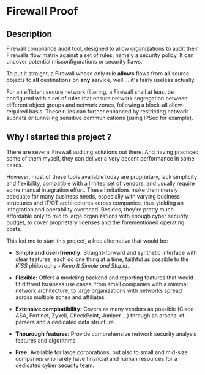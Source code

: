 # Firewall Proof

## Description

Firewall compliance audit tool, designed to allow organizations to audit their Firewalls flow matrix against a set of rules, namely a security policy. It can uncover potential misconfigurations or security flaws.

To put it straight, a Firewall whose only rule **allows** flows from **all** source objects to **all** destinations on **any** service, well ... it's fairly useless actually.

For an efficient secure network filtering, a Firewall shall at least be configured with a set of rules that ensure network segregation between different object groups and network zones, following a block-all allow-required basis. These rules can further enhanced by restricting network subnets or tunneling sensitive communications (using IPSec for example).

## Why I started this project ?

There are several Firewall auditing solutions out there. And having practiced some of them myself, they can deliver a very decent performance in some cases.

However, most of these tools available today are proprietary, lack simplicity and flexibility, compatible with a limited set of vendors, and usually require some manual integration effort. These limitations make them merely adequate for many business needs, especially with varying business structures and IT/OT architectures across companies, thus yielding an integration and operability overhead. Besides, they're pretty much affordable only to mid to large organizations with enough cyber security budget, to cover proprietary licenses and the forementioned operating costs.

This led me to start this project, a free alternative that would be:

- **Simple and user-friendly:** Straight-forward and synthetic interface with clear features, each do one thing at a time, faithful as possible to the *KISS* philosophy *- Keep It Simple and Stupid*.

- **Flexible:** Offers a modeling backend and reporting features that would fit diffrent business use cases, from small companies with a minimal network architecture, to large organizations with networks spread across multiple zones and affiliates.

- **Extensive compbatibility:** Covers as many vendors as possible (Cisco ASA, Fortinet, Zyxell, CheckPoint, Juniper ...) through an arsenal of parsers and a dedicated data structure.

- **Thourough features:** Provide comprehensive network security analysis features and algorithms.

- **Free:** Available for large corporations, but also to small and mid-size companies who rarely have financial and human resources for a dedicated cyber security team.